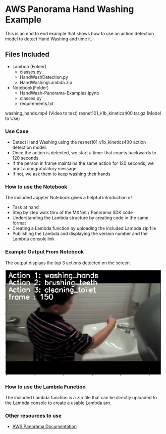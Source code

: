 # AWS Panorama Hand Washing Example

This is an end to end example that shows how to use an action detection model to detect Hand Washing and time it.

## Files Included
- Lambda (Folder)
	- classes.py 
	- HandWashDetection.py
	- HandWashingLambda.zip
- Notebook(Folder)
	- HandWash-Panorama-Examples.ipynb
	- classes.py
    - requirements.txt

washing_hands.mp4 (Video to test)
resnet101_v1b_kinetics400.tar.gz (Model to Use)

### Use Case
- Detect Hand Washing using the resnet101_v1b_kinetics400 action detection model. 
- Once the action is detected, we start a timer that counts backwards to 120 seconds. 
- If the person in frame maintains the same action for 120 seconds, we print a congratulatory message
- If not, we ask them to keep washing their hands

### How to use the Notebook
The included Jupyter Notebook gives a helpful introduction of 
- Task at hand 
- Step by step walk thru of the MXNet / Panorama SDK code
- Understanding the Lambda structure by creating code in the same format
- Creating a Lambda function by uploading the included Lambda zip file
- Publishing the Lambda and displaying the version number and the Lambda console link

### Example Output From Notebook

The output displays the top 3 actions detected on the screen. 

![Example Notebook](Example_Image_Notebook.png)


### How to use the Lambda Function

The included Lambda function is a zip file that can be directly uploaded to the Lambda console to create a usable Lambda arn. 

### Other resources to use

- [AWS Panorama Documentation](https://docs.aws.amazon.com/panorama/)
